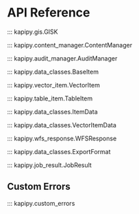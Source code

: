 # API Reference  

::: kapipy.gis.GISK  

::: kapipy.content_manager.ContentManager  

::: kapipy.audit_manager.AuditManager  

::: kapipy.data_classes.BaseItem   

::: kapipy.vector_item.VectorItem  

::: kapipy.table_item.TableItem  

::: kapipy.data_classes.ItemData  

::: kapipy.data_classes.VectorItemData  

::: kapipy.wfs_response.WFSResponse  

::: kapipy.data_classes.ExportFormat  

::: kapipy.job_result.JobResult  

## Custom Errors  

::: kapipy.custom_errors  